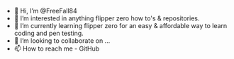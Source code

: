 - 👋 Hi, I’m @FreeFall84
- 👀 I’m interested in anything flipper zero how to's & repositories.
- 🌱 I’m currently learning flipper zero for an easy & affordable way to learn coding and pen testing.
- 💞️ I’m looking to collaborate on ...
- 📫 How to reach me - GitHub 

<!---
FreeFall84/FreeFall84 is a ✨ special ✨ repository because its `README.md` (this file) appears on your GitHub profile.
You can click the Preview link to take a look at your changes.
--->
